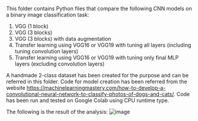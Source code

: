 This folder contains Python files that compare the following CNN models on a binary image classification task: 

1. VGG (1 block) 
2. VGG (3 blocks)
3. VGG (3 blocks) with data augmentation
4. Transfer learning using VGG16 or VGG19 with tuning all layers (including tuning convolution layers)
5. Transfer learning using VGG16 or VGG19 with tuning only final MLP layers (excluding convolution layers)

A handmade 2-class dataset has been created for the purpose and can be referred in this folder. Code for model creation has been referred from the website https://machinelearningmastery.com/how-to-develop-a-convolutional-neural-network-to-classify-photos-of-dogs-and-cats/. Code has been run and tested on Google Colab using CPU runtime type.

The following is the result of the analysis:
![image](https://github.com/KaveriVisavadiya/projects/assets/145709121/effda76f-868b-49dd-b444-5372cbd36a52)
